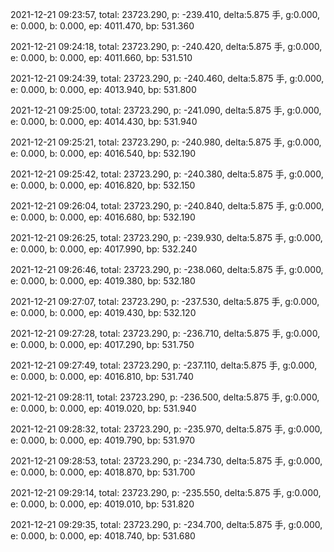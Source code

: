 2021-12-21 09:23:57, total: 23723.290, p: -239.410, delta:5.875 手, g:0.000, e: 0.000, b: 0.000, ep: 4011.470, bp: 531.360

2021-12-21 09:24:18, total: 23723.290, p: -240.420, delta:5.875 手, g:0.000, e: 0.000, b: 0.000, ep: 4011.660, bp: 531.510

2021-12-21 09:24:39, total: 23723.290, p: -240.460, delta:5.875 手, g:0.000, e: 0.000, b: 0.000, ep: 4013.940, bp: 531.800

2021-12-21 09:25:00, total: 23723.290, p: -241.090, delta:5.875 手, g:0.000, e: 0.000, b: 0.000, ep: 4014.430, bp: 531.940

2021-12-21 09:25:21, total: 23723.290, p: -240.980, delta:5.875 手, g:0.000, e: 0.000, b: 0.000, ep: 4016.540, bp: 532.190

2021-12-21 09:25:42, total: 23723.290, p: -240.380, delta:5.875 手, g:0.000, e: 0.000, b: 0.000, ep: 4016.820, bp: 532.150

2021-12-21 09:26:04, total: 23723.290, p: -240.840, delta:5.875 手, g:0.000, e: 0.000, b: 0.000, ep: 4016.680, bp: 532.190

2021-12-21 09:26:25, total: 23723.290, p: -239.930, delta:5.875 手, g:0.000, e: 0.000, b: 0.000, ep: 4017.990, bp: 532.240

2021-12-21 09:26:46, total: 23723.290, p: -238.060, delta:5.875 手, g:0.000, e: 0.000, b: 0.000, ep: 4019.380, bp: 532.180

2021-12-21 09:27:07, total: 23723.290, p: -237.530, delta:5.875 手, g:0.000, e: 0.000, b: 0.000, ep: 4019.430, bp: 532.120

2021-12-21 09:27:28, total: 23723.290, p: -236.710, delta:5.875 手, g:0.000, e: 0.000, b: 0.000, ep: 4017.290, bp: 531.750

2021-12-21 09:27:49, total: 23723.290, p: -237.110, delta:5.875 手, g:0.000, e: 0.000, b: 0.000, ep: 4016.810, bp: 531.740

2021-12-21 09:28:11, total: 23723.290, p: -236.500, delta:5.875 手, g:0.000, e: 0.000, b: 0.000, ep: 4019.020, bp: 531.940

2021-12-21 09:28:32, total: 23723.290, p: -235.970, delta:5.875 手, g:0.000, e: 0.000, b: 0.000, ep: 4019.790, bp: 531.970

2021-12-21 09:28:53, total: 23723.290, p: -234.730, delta:5.875 手, g:0.000, e: 0.000, b: 0.000, ep: 4018.870, bp: 531.700

2021-12-21 09:29:14, total: 23723.290, p: -235.550, delta:5.875 手, g:0.000, e: 0.000, b: 0.000, ep: 4019.010, bp: 531.820

2021-12-21 09:29:35, total: 23723.290, p: -234.700, delta:5.875 手, g:0.000, e: 0.000, b: 0.000, ep: 4018.740, bp: 531.680